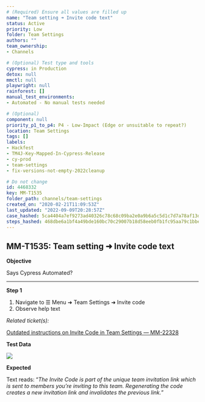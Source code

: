 ```yaml
---
# (Required) Ensure all values are filled up
name: "Team setting ➜ Invite code text"
status: Active
priority: Low
folder: Team Settings
authors: ""
team_ownership: 
- Channels

# (Optional) Test type and tools
cypress: in Production
detox: null
mmctl: null
playwright: null
rainforest: []
manual_test_environments: 
- Automated - No manual tests needed

# (Optional)
component: null
priority_p1_to_p4: P4 - Low-Impact (Edge or unsuitable to repeat?)
location: Team Settings
tags: []
labels: 
- Hackfest
- TM4J-Key-Mapped-In-Cypress-Release
- cy-prod
- team-settings
- fix-versions-not-empty-2022cleanup

# Do not change
id: 4468332
key: MM-T1535
folder_path: channels/team-settings
created_on: "2020-02-21T11:09:53Z"
last_updated: "2022-09-09T20:28:57Z"
case_hashed: 5ca4404a7ef9273ad40326c78c68c09ba2e0a9b6a5c5d1c7d7a78af13d9178d28c55d1f20a7adb9a63bfae68ff5d2541
steps_hashed: 468dbe6a1bf4a49bde160bc70c29007b18d58eeb0fb1fc95aa79c1bbecdb5c478447e1a2c22da0eeff23c4eb2f8453e1
---
```


## MM-T1535: Team setting ➜ Invite code text

**Objective**

Says Cypress Automated?

---

**Step 1**

1. Navigate to ☰ Menu ➜ Team Settings ➜ Invite code
2. Observe help text

_Related ticket(s):_

[Outdated instructions on Invite Code in Team Settings — MM-22328](https://mattermost.atlassian.net/browse/MM-22328)

**Test Data**

![](https://smartbear-tm4j-prod-us-west-2-attachment-rich-text.s3.us-west-2.amazonaws.com/embedded-f3277290f945470c4add5d21ef3dc7ca7b74388fc7152bfb6b99ae58c66a95a8-1582283457123-2020-02-21_06-01-36.png)

**Expected**

Text reads: “_The Invite Code is part of the unique team invitation link which is sent to members you’re inviting to this team. Regenerating the code creates a new invitation link and invalidates the previous link._”
